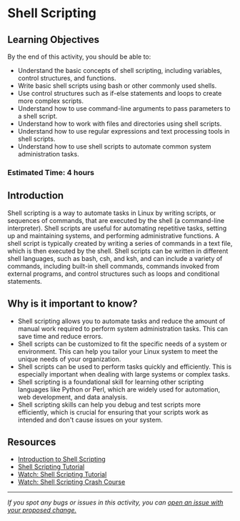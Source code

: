 # Shell Scripting

## Learning Objectives
By the end of this activity, you should be able to:

- Understand the basic concepts of shell scripting, including variables, control structures, and functions.
- Write basic shell scripts using bash or other commonly used shells.
- Use control structures such as if-else statements and loops to create more complex scripts.
- Understand how to use command-line arguments to pass parameters to a shell script.
- Understand how to work with files and directories using shell scripts.
- Understand how to use regular expressions and text processing tools in shell scripts.
- Understand how to use shell scripts to automate common system administration tasks.

### Estimated Time: 4 hours

## Introduction
Shell scripting is a way to automate tasks in Linux by writing scripts, or sequences of commands, that are executed by the shell (a command-line interpreter). Shell scripts are useful for automating repetitive tasks, setting up and maintaining systems, and performing administrative functions. A shell script is typically created by writing a series of commands in a text file, which is then executed by the shell. Shell scripts can be written in different shell languages, such as bash, csh, and ksh, and can include a variety of commands, including built-in shell commands, commands invoked from external programs, and control structures such as loops and conditional statements.

## Why is it important to know?
- Shell scripting allows you to automate tasks and reduce the amount of manual work required to perform system administration tasks. This can save time and reduce errors.
- Shell scripts can be customized to fit the specific needs of a system or environment. This can help you tailor your Linux system to meet the unique needs of your organization.
- Shell scripts can be used to perform tasks quickly and efficiently. This is especially important when dealing with large systems or complex tasks.
- Shell scripting is a foundational skill for learning other scripting languages like Python or Perl, which are widely used for automation, web development, and data analysis.
- Shell scripting skills can help you debug and test scripts more efficiently, which is crucial for ensuring that your scripts work as intended and don't cause issues on your system.

## Resources
- [Introduction to Shell Scripting](https://www.guru99.com/introduction-to-shell-scripting.html)
- [Shell Scripting Tutorial](https://www.tutorialspoint.com/unix/shell_scripting.htm)
- [Watch: Shell Scripting Tutorial](https://www.youtube.com/watch?v=GtovwKDemnI)
- [Watch: Shell Scripting Crash Course](https://www.youtube.com/watch?v=v-F3YLd6oMw)

------

_If you spot any bugs or issues in this activity, you can [open an issue with your proposed change.](https://github.com/cloudessencegithub/Acceler8/issues/new)_